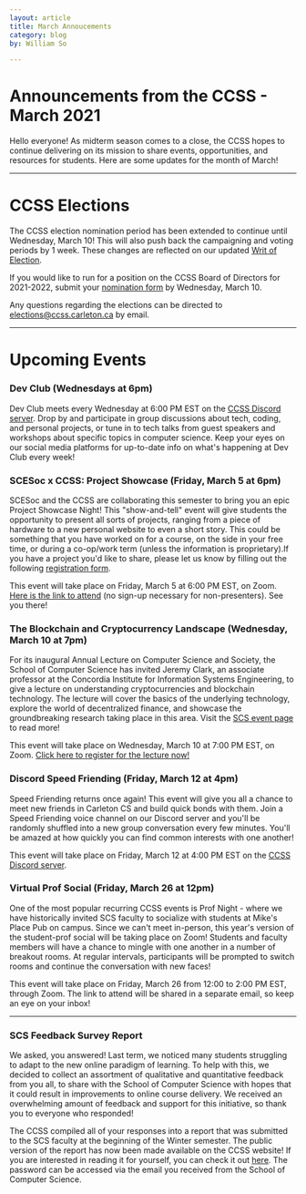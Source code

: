 ```yaml
---
layout: article
title: March Annoucements
category: blog
by: William So

---
```


<h1>Announcements from the CCSS - March 2021</h1>
<p>Hello everyone! As midterm season comes to a close, the CCSS hopes to continue delivering on its mission to share events, opportunities, and resources for students. Here are some updates for the month of March!</p>
<hr>
<h1>CCSS Elections</h1>
<p>The CCSS election nomination period has been extended to continue until Wednesday, March 10! This will also push back the campaigning and voting periods by 1 week. These changes are reflected on our updated <a href="https://docs.google.com/document/d/1ic9jTkckBK4N277Q0Or7ifNsmGC4swxUu7ZjXorut10/">Writ of Election</a>.</p>
<p>If you would like to run for a position on the CCSS Board of Directors for 2021-2022, submit your <a href="https://forms.gle/nobHrsw8WWMLpQXp8">nomination form</a> by Wednesday, March 10.</p>
<p>Any questions regarding the elections can be directed to <a href="mailto:elections@ccss.carleton.ca">elections@ccss.carleton.ca</a> by email.</p>
<hr>
<h1>Upcoming Events</h1>
<h3 >Dev Club (Wednesdays at 6pm)</h3    >
<p>Dev Club meets every Wednesday at 6:00 PM EST on the <a href="https://discord.gg/fvdmVyZbJx">CCSS Discord server</a>. Drop by and participate in group discussions about tech, coding, and personal projects, or tune in to tech talks from guest speakers and workshops about specific topics in computer science. Keep your eyes on our social media platforms for up-to-date info on what's happening at Dev Club every week!</p>
<h3 >SCESoc x CCSS: Project Showcase (Friday, March 5 at 6pm)</h3    >
<p>SCESoc and the CCSS are collaborating this semester to bring you an epic Project Showcase Night! This "show-and-tell" event will give students the opportunity to present all sorts of projects, ranging from a piece of hardware to a new personal website to even a short story. This could be something that you have worked on for a course, on the side in your free time, or during a co-op/work term (unless the information is proprietary).If you have a project you'd like to share, please let us know by filling out the following <a href="https://forms.gle/SzUqcsnV5az4d6Rv6">registration form</a>.</p>
<p>This event will take place on Friday, March 5 at 6:00 PM EST, on Zoom. <a href="https://zoom.us/j/92182652410?pwd=SS9pNWxTcjFTdFE5blExRXN2ek1UZz09">Here is the link to attend</a> (no sign-up necessary for non-presenters). See you there!</p>
<h3 >The Blockchain and Cryptocurrency Landscape (Wednesday, March 10 at 7pm)</h3    >
<p>For its inaugural Annual Lecture on Computer Science and Society, the School of Computer Science has invited Jeremy Clark, an associate professor at the Concordia Institute for Information Systems Engineering, to give a lecture on understanding cryptocurrencies and blockchain technology. The lecture will cover the basics of the underlying technology, explore the world of decentralized finance, and showcase the groundbreaking research taking place in this area. Visit the <a href="https://carleton.ca/scs/cu-events/ccss-presents-the-blockchain-and-cryptocurrency-landscape/">SCS event page</a> to read more!</p>

<p>This event will take place on Wednesday, March 10 at 7:00 PM EST, on Zoom. <a href="https://zoom.us/webinar/register/WN_cFJRJLViQ1SwBrEbK10RhA">Click here to register for the lecture now!</a></p>
<h3 >Discord Speed Friending (Friday, March 12 at 4pm)</h3   >
<p>Speed Friending returns once again! This event will give you all a chance to meet new friends in Carleton CS and build quick bonds with them. Join a Speed Friending voice channel on our Discord server and you'll be randomly shuffled into a new group conversation every few minutes. You'll be amazed at how quickly you can find common interests with one another!</p>
<p>This event will take place on Friday, March 12 at 4:00 PM EST on the <a href="https://discord.gg/fvdmVyZbJx">CCSS Discord server</a>.</p>
<h3 >Virtual Prof Social (Friday, March 26 at 12pm)</h3  >
<p>One of the most popular recurring CCSS events is Prof Night - where we have historically invited SCS faculty to socialize with students at Mike's Place Pub on campus. Since we can't meet in-person, this year's version of the student-prof social will be taking place on Zoom! Students and faculty members will have a chance to mingle with one another in a number of breakout rooms. At regular intervals, participants will be prompted to switch rooms and continue the conversation with new faces!</p>
<p>This event will take place on Friday, March 26 from 12:00 to 2:00 PM EST, through Zoom. The link to attend will be shared in a separate email, so keep an eye on your inbox!</p>
<hr>
<h3 >SCS Feedback Survey Report</h3  >
<p>We asked, you answered! Last term, we noticed many students struggling to adapt to the new online paradigm of learning. To help with this, we decided to collect an assortment of qualitative and quantitative feedback from you all, to share with the School of Computer Science with hopes that it could result in improvements to online course delivery. We received an overwhelming amount of feedback and support for this initiative, so thank you to everyone who responded!</p>
<p>The CCSS compiled all of your responses into a report that was submitted to the SCS faculty at the beginning of the Winter semester. The public version of the report has now been made available on the CCSS website! If you are interested in reading it for yourself, you can check it out <a href="http://ccss.carleton.ca/community/news/blog/feedback-and-suggestions-survey/">here</a>. The password can be accessed via the email you received from the School of Computer Science.
